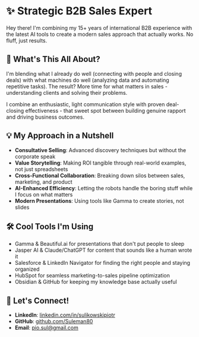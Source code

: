 # ✨ Strategic B2B Sales Expert

Hey there! I'm combining my 15+ years of international B2B experience with the latest AI tools to create a modern sales approach that actually works. No fluff, just results.

## 🚀 What's This All About?

I'm blending what I already do well (connecting with people and closing deals) with what machines do well (analyzing data and automating repetitive tasks). The result? More time for what matters in sales - understanding clients and solving their problems.

I combine an enthusiastic, light communication style with proven deal-closing effectiveness - that sweet spot between building genuine rapport and driving business outcomes.

## 💡 My Approach in a Nutshell

- **Consultative Selling**: Advanced discovery techniques but without the corporate speak
- **Value Storytelling**: Making ROI tangible through real-world examples, not just spreadsheets
- **Cross-Functional Collaboration**: Breaking down silos between sales, marketing, and product
- **AI-Enhanced Efficiency**: Letting the robots handle the boring stuff while I focus on what matters
- **Modern Presentations**: Using tools like Gamma to create stories, not slides

## 🛠️ Cool Tools I'm Using

- Gamma & Beautiful.ai for presentations that don't put people to sleep
- Jasper AI & Claude/ChatGPT for content that sounds like a human wrote it
- Salesforce & LinkedIn Navigator for finding the right people and staying organized
- HubSpot for seamless marketing-to-sales pipeline optimization
- Obsidian & GitHub for keeping my knowledge base actually useful

## 👋 Let's Connect!

- **LinkedIn**: [linkedin.com/in/sulikowskipiotr](https://linkedin.com/in/sulikowskipiotr)
- **GitHub**: [github.com/Suleman80](https://github.com/Suleman80)
- **Email**: pio.sul@gmail.com